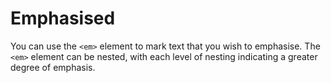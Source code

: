 # Emphasised

You can use the ```<em>``` element to mark text that you wish to emphasise. The ```<em>``` element can be nested, with each level of nesting indicating a greater degree of emphasis.
